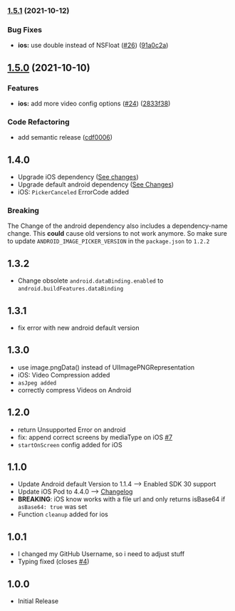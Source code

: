 ### [1.5.1](https://github.com/EinfachHans/cordova-plugin-advanced-imagepicker/compare/V1.5.0...V1.5.1) (2021-10-12)


### Bug Fixes

* **ios:** use double instead of NSFloat ([#26](https://github.com/EinfachHans/cordova-plugin-advanced-imagepicker/issues/26)) ([91a0c2a](https://github.com/EinfachHans/cordova-plugin-advanced-imagepicker/commit/91a0c2af8f7bf38ebec6148720633186e921482d))

## [1.5.0](https://github.com/EinfachHans/cordova-plugin-advanced-imagepicker/compare/V1.4.0...V1.5.0) (2021-10-10)


### Features

* **ios:** add more video config options ([#24](https://github.com/EinfachHans/cordova-plugin-advanced-imagepicker/issues/24)) ([2833f38](https://github.com/EinfachHans/cordova-plugin-advanced-imagepicker/commit/2833f38b35c63afe6eabe5b80ae53c849e4b072d))


### Code Refactoring

* add semantic release ([cdf0006](https://github.com/EinfachHans/cordova-plugin-advanced-imagepicker/commit/cdf0006aea589d9444716b6184f60b8816689ac3))

## 1.4.0
- Upgrade iOS dependency ([See changes](https://github.com/Yummypets/YPImagePicker/releases/tag/4.5.0))
- Upgrade default android dependency ([See Changes](https://github.com/ParkSangGwon/TedImagePicker/releases/tag/1.2.2))
- iOS: `PickerCanceled` ErrorCode added

### Breaking
The Change of the android dependency also includes a dependency-name change. This **could** cause old versions to not work anymore. So make sure to update `ANDROID_IMAGE_PICKER_VERSION` in the `package.json` to `1.2.2`

## 1.3.2
- Change obsolete `android.dataBinding.enabled` to `android.buildFeatures.dataBinding`

## 1.3.1
- fix error with new android default version

## 1.3.0
- use image.pngData() instead of UIImagePNGRepresentation
- iOS: Video Compression added
- `asJpeg added`
- correctly compress Videos on Android

## 1.2.0
- return Unsupported Error on android
- fix: append correct screens by mediaType on iOS [#7](https://github.com/EinfachHans/cordova-plugin-advanced-imagepicker/issues/7)
- `startOnScreen` config added for iOS

## 1.1.0
- Update Android default Version to 1.1.4 --> Enabled SDK 30 support
- Update iOS Pod to 4.4.0 --> [Changelog](https://github.com/Yummypets/YPImagePicker/releases)
- **BREAKING**: iOS know works with a file url and only returns isBase64 if `asBase64: true` was set
- Function `cleanup` added for ios


## 1.0.1
- I changed my GitHub Username, so i need to adjust stuff
- Typing fixed (closes [#4](https://github.com/EinfachHans/cordova-plugin-advanced-imagepicker/issues/4))

## 1.0.0
- Initial Release
